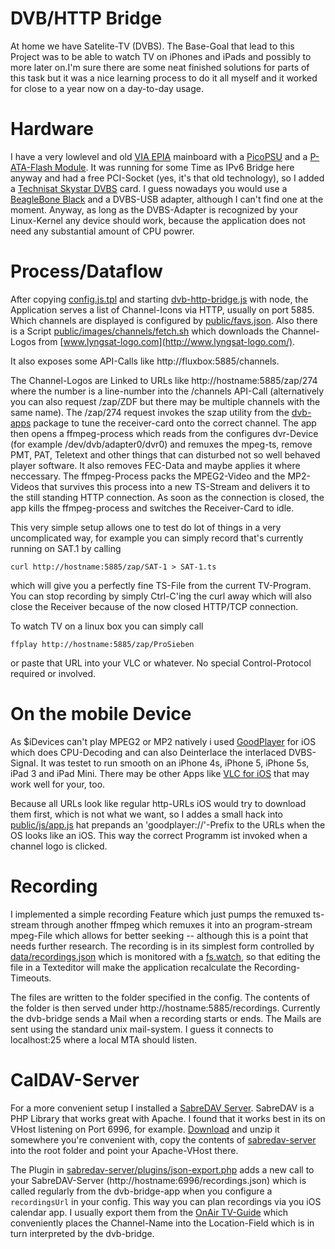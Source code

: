 # DVB/HTTP Bridge
At home we have Satelite-TV (DVBS). The Base-Goal that lead to this Project was to be able to watch TV on iPhones and iPads and possibly to more later on.I'm sure there are some neat finished solutions for parts of this task but it was a nice learning process to do it all myself and it worked for close to a year now on a day-to-day usage.

# Hardware
I have a very lowlevel and old [VIA EPIA](http://de.wikipedia.org/wiki/EPIA) mainboard with a [PicoPSU](http://www.mini-box.com/s.nl/sc.8/category.13/.f) and a [P-ATA-Flash Module](http://de.transcend-info.com/Products/no-531). It was running for some Time as IPv6 Bridge here anyway and had a free PCI-Socket (yes, it's that old technology), so I added a [Technisat Skystar DVBS](http://www.amazon.de/Technisat-Skystar-DVBS-TV-Karte-Fernbedien-Set/dp/B0000E3IAF) card. I guess nowadays you would use a [BeagleBone Black](http://www.amazon.de/BeagleBone-Beagleboard-Black-Cortex-Speicher/dp/B00CO3MZCW) and a DVBS-USB adapter, although I can't find one at the moment. Anyway, as long as the DVBS-Adapter is recognized by your Linux-Kernel any device should work, because the application does not need any substantial amount of CPU powrer.

# Process/Dataflow
After copying [config.js.tpl](config.js.tpl) and starting [dvb-http-bridge.js](dvb-http-bridge.js) with node, the Application serves a list of Channel-Icons via HTTP, usually on port 5885. Which channels are displayed is configured by [public/favs.json](public/favs.json). Also there is a Script [public/images/channels/fetch.sh](public/images/channels/fetch.sh) which downloads the Channel-Logos from [www.lyngsat-logo.com](http://www.lyngsat-logo.com/).

It also exposes some API-Calls like http://fluxbox:5885/channels.

The Channel-Logos are Linked to URLs like http://hostname:5885/zap/274 where the number is a line-number into the /channels API-Call (alternatively you can also request /zap/ZDF but there may be multiple channels with the same name). The /zap/274 request invokes the szap utility from the [dvb-apps](http://www.linuxtv.org/wiki/index.php/LinuxTV_dvb-apps) package to tune the receiver-card onto the correct channel. The app then opens a ffmpeg-process which reads from the configures dvr-Device (for example /dev/dvb/adapter0/dvr0) and remuxes the mpeg-ts, remove PMT, PAT, Teletext and other things that can disturbed not so well behaved player software. It also removes FEC-Data and maybe applies it where neccessary. The ffmpeg-Process packs the MPEG2-Video and the MP2-Videos that survives this process into a new TS-Stream and delivers it to the still standing HTTP connection. As soon as the connection is closed, the app kills the ffmpeg-process and switches the Receiver-Card to idle.

This very simple setup allows one to test do lot of things in a very uncomplicated way, for example you can simply record that's currently running on SAT.1 by calling

    curl http://hostname:5885/zap/SAT-1 > SAT-1.ts

which will give you a perfectly fine TS-File from the current TV-Program. You can stop recording by simply Ctrl-C'ing the curl away which will also close the Receiver because of the now closed HTTP/TCP connection.

To watch TV on a linux box you can simply call

    ffplay http://hostname:5885/zap/ProSieben

or paste that URL into your VLC or whatever. No special Control-Protocol required or involved.

# On the mobile Device
As $iDevices can't play MPEG2 or MP2 natively i used [GoodPlayer](https://itunes.apple.com/de/app/goodplayer/id416756729?mt=8) for iOS which does CPU-Decoding and can also Deinterlace the interlaced DVBS-Signal. It was testet to run smooth on an iPhone 4s, iPhone 5, iPhone 5s, iPad 3 and iPad Mini. There may be other Apps like [VLC for iOS](https://itunes.apple.com/us/app/vlc-videolan-media-player/id934665924?mt=8) that may work well for your, too.

Because all URLs look like regular http-URLs iOS would try to download them first, which is not what we want, so I addes a small hack into [public/js/app.js](public/js/app.js) hat prepands an 'goodplayer://'-Prefix to the URLs when the OS looks like an iOS. This way the correct Programm ist invoked when a channel logo is clicked.

# Recording
I implemented a simple recording Feature which just pumps the remuxed ts-stream through another ffmpeg which remuxes it into an program-stream mpeg-File which allows for better seeking -- although this is a point that needs further research. The recording is in its simplest form controlled by [data/recordings.json](data/recordings.json) which is monitored with a [fs.watch](http://nodejs.org/docs/latest/api/fs.html#fs_fs_watch_filename_options_listener), so that editing the file in a Texteditor will make the application recalculate the Recording-Timeouts.

The files are written to the folder specified in the config. The contents of the folder is then served under http://hostname:5885/recordings.
Currently the dvb-bridge sends a Mail when a recording starts or ends. The Mails are sent using the standard unix mail-system. I guess it connects to localhost:25 where a local MTA should listen.

# CalDAV-Server
For a more convenient setup I installed a [SabreDAV Server](http://sabre.io/). SabreDAV is a PHP Library that works great with Apache. I found that it works best in its on VHost listening on Port 6996, for example. [Download](https://github.com/fruux/sabre-dav/releases) and unzip it somewhere you're convenient with, copy the contents of [sabredav-server](sabredav-server) into the root folder and point your Apache-VHost there.

The Plugin in [sabredav-server/plugins/json-export.php](sabredav-server/plugins/json-export.php) adds a new call to your SabreDAV-Server (http://hostname:6996/recordings.json) which is called regularly from the dvb-bridge-app when you configure a ```recordingsUrl``` in your config. This way you can plan recordings via you iOS calendar app. I usually export them from the [OnAir TV-Guide](https://itunes.apple.com/de/app/on-air-tv-programm-fernsehzeitung/id336137568?mt=8) which conveniently places the Channel-Name into the Location-Field which is in turn interpreted by the dvb-bridge.
